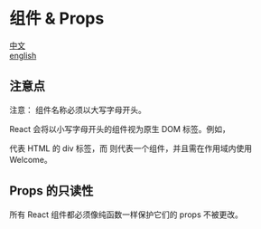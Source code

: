 # 组件 & Props

[中文](https://zh-hans.reactjs.org/docs/components-and-props.html)  
[english](https://reactjs.org/docs/components-and-props.html)

## 注意点

注意： 组件名称必须以大写字母开头。

React 会将以小写字母开头的组件视为原生 DOM 标签。例如，<div /> 代表 HTML 的 div 标签，而 <Welcome /> 则代表一个组件，并且需在作用域内使用 Welcome。

## Props 的只读性

所有 React 组件都必须像纯函数一样保护它们的 props 不被更改。
